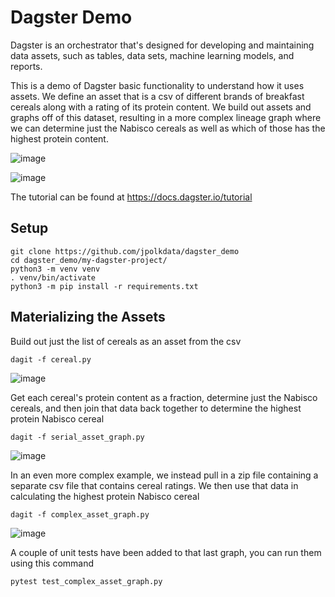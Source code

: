# Dagster Demo
Dagster is an orchestrator that's designed for developing and maintaining data assets, such as tables, data sets, machine learning models, and reports.

This is a demo of Dagster basic functionality to understand how it uses assets. We define an asset that is a csv of different brands of breakfast cereals along with a rating of its protein content. We build out assets and graphs off of this dataset, resulting in a more complex lineage graph where we can determine just the Nabisco cereals as well as which of those has the highest protein content.

![image](https://user-images.githubusercontent.com/40530465/204061632-9fd63ad6-8794-4c8a-8c99-f369eeee1a96.png)

![image](https://user-images.githubusercontent.com/40530465/204061140-da23973b-d677-4c22-a776-bda2048f89b6.png)

The tutorial can be found at https://docs.dagster.io/tutorial

## Setup
```
git clone https://github.com/jpolkdata/dagster_demo
cd dagster_demo/my-dagster-project/
python3 -m venv venv
. venv/bin/activate
python3 -m pip install -r requirements.txt
```

## Materializing the Assets
Build out just the list of cereals as an asset from the csv
```
dagit -f cereal.py
```
![image](https://user-images.githubusercontent.com/40530465/204061250-6f71ddd3-03eb-41ce-a6dd-b366ac40b641.png)

Get each cereal's protein content as a fraction, determine just the Nabisco cereals, and then join that data back together to determine the highest protein Nabisco cereal
```
dagit -f serial_asset_graph.py
```
![image](https://user-images.githubusercontent.com/40530465/204061507-bbaa4545-20d4-4b15-9a8b-86bf08c8fcac.png)

In an even more complex example, we instead pull in a zip file containing a separate csv file that contains cereal ratings. We then use that data in calculating the highest protein Nabisco cereal
```
dagit -f complex_asset_graph.py
```
![image](https://user-images.githubusercontent.com/40530465/204061961-a42918c1-d1c2-4b0e-9187-48995d2c2aef.png)

A couple of unit tests have been added to that last graph, you can run them using this command
```
pytest test_complex_asset_graph.py
```
